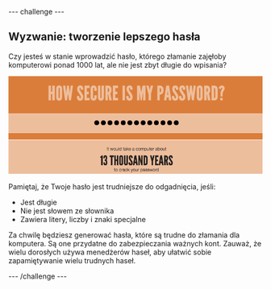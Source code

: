--- challenge ---
## Wyzwanie: tworzenie lepszego hasła
Czy jesteś w stanie wprowadzić hasło, którego złamanie zajęłoby komputerowi ponad 1000 lat, ale nie jest zbyt długie do wpisania?

![zrzut ekranu](images/passwords-13000.png)

Pamiętaj, że Twoje hasło jest trudniejsze do odgadnięcia, jeśli:

+ Jest długie
+ Nie jest słowem ze słownika
+ Zawiera litery, liczby i znaki specjalne

Za chwilę będziesz generować hasła, które są trudne do złamania dla komputera. Są one przydatne do zabezpieczania ważnych kont. Zauważ, że wielu dorosłych używa menedżerów haseł, aby ułatwić sobie zapamiętywanie wielu trudnych haseł.



--- /challenge ---